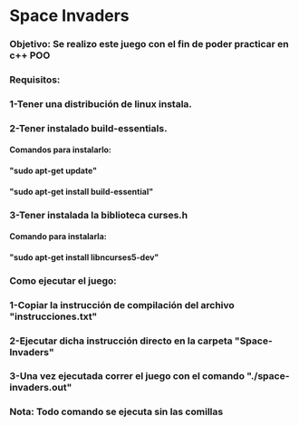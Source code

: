 <h1>Space Invaders</h1>

<h3>Objetivo: Se realizo este juego con el fin de poder practicar en c++ POO</h3>

<h3>Requisitos: </h3>
<h3>1-Tener una distribución de linux instala.</h3>
<h3>2-Tener instalado build-essentials.</h3>
<h4>Comandos para instalarlo: </h4>
<h4>"sudo apt-get update"</h4>
<h4>"sudo apt-get install build-essential"</h4>
<h3>3-Tener instalada la biblioteca curses.h</h3>
<h4>Comando para instalarla: </h4>
<h4>"sudo apt-get install libncurses5-dev"</h4>

<h3>Como ejecutar el juego:</h3> 
<h3>1-Copiar la instrucción de compilación del archivo "instrucciones.txt"</h3>
<h3>2-Ejecutar dicha instrucción directo en la carpeta "Space-Invaders"</h3>
<h3>3-Una vez ejecutada correr el juego con el comando "./space-invaders.out"</h3>


<h3>Nota: Todo comando se ejecuta sin las comillas</h3>
